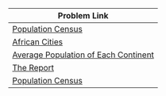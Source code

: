 | Problem Link |
| ------------------|
|[Population Census](https://www.hackerrank.com/challenges/asian-population/problem?isFullScreen=true)|
|[African Cities](https://www.hackerrank.com/challenges/african-cities/problem?isFullScreen=true)|
|[Average Population of Each Continent](https://www.hackerrank.com/challenges/average-population-of-each-continent/problem?isFullScreen=true)|
|[The Report](https://www.hackerrank.com/challenges/the-report/problem?isFullScreen=true)|
|[Population Census](https://www.hackerrank.com/challenges/asian-population/problem?isFullScreen=true)|

